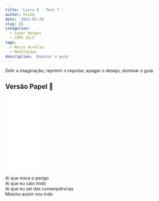 ```yaml
---
title: 'Livro 9 - Teco 7 '
author: Keik@
date: '2023-03-28'
slug: []
categories:
  - Super Amigos
  - CORE SELF
tags:
  - Marco Aurélio
  - Meditações
description: 'Dominar o guia'
---
```



Delir a imaginação; reprimir o impulso; apagar o desejo; dominar o guia.

## Versão Papel :book:
<iframe style="width:120px;height:240px;" marginwidth="0" marginheight="0" scrolling="no" frameborder="0" src="//ws-na.amazon-adsystem.com/widgets/q?ServiceVersion=20070822&OneJS=1&Operation=GetAdHtml&MarketPlace=BR&source=ss&ref=as_ss_li_til&ad_type=product_link&tracking_id=mundodekeika-20&language=pt_BR&marketplace=amazon&region=BR&placement=B092FVY4BB&asins=B092FVY4BB&linkId=37c5ec14221f61f811029aa88b520891&show_border=true&link_opens_in_new_window=true"></iframe>

Aí que mora o perigo  
Aí que eu caio lindo  
Aí que eu sei das consequências  
Mesmo assim vou indo 